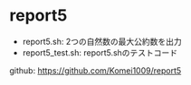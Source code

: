 # report5
- report5.sh: 2つの自然数の最大公約数を出力
- report5_test.sh: report5.shのテストコード

github: https://github.com/Komei1009/report5